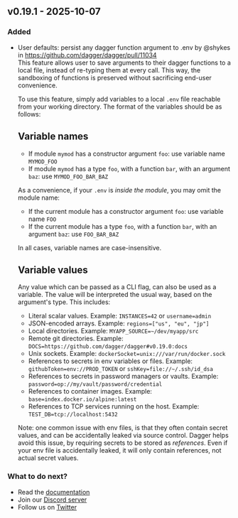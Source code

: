 ## v0.19.1 - 2025-10-07

### Added
- User defaults: persist any dagger function argument to .env by @shykes in https://github.com/dagger/dagger/pull/11034 \
  This feature allows user to save arguments to their dagger functions to a local file, instead of re-typing them at every call. This way, the sandboxing of functions is preserved without sacrificing end-user convenience.
  
  To use this feature, simply add variables to a local `.env` file reachable from your working directory. The format of the variables should be as follows:
  
  ## Variable names
  
  - If module `mymod` has a constructor argument `foo`: use variable name `MYMOD_FOO`
  - If module `mymod` has a type `foo`, with a function `bar`, with an argument `baz`: use `MYMOD_FOO_BAR_BAZ`
  
  As a convenience, if your `.env` is *inside the module*, you may omit the module name:
  
  - If the current module has a constructor argument `foo`: use variable name `FOO`
  - If the current module has a type `foo`, with a function `bar`, with an argument `baz`: use `FOO_BAR_BAZ`
  
  In all cases, variable names are case-insensitive.
  
  ## Variable values
  
  Any value which can be passed as a CLI flag, can also be used as a variable. The value will be interpreted the usual way, based on the argument's type. This includes:
  
  - Literal scalar values. Example: `INSTANCES=42` or `username=admin`
  - JSON-encoded arrays. Example: `regions=["us", "eu", "jp"]`
  - Local directories. Example: `MYAPP_SOURCE=~/dev/myapp/src`
  - Remote git directories. Example: `DOCS=https://github.com/dagger/dagger#v0.19.0:docs`
  - Unix sockets. Example: `dockerSocket=unix:///var/run/docker.sock`
  - References to secrets in env variables or files. Example: `githubToken=env://PROD_TOKEN` or `sshKey=file://~/.ssh/id_dsa`
  - References to secrets in password managers or vaults. Example: `password=op://my/vault/password/credential`
  - References to container images. Example: `base=index.docker.io/alpine:latest`
  - References to TCP services running on the host. Example: `TEST_DB=tcp://localhost:5432`
  
  Note: one common issue with env files, is that they often contain secret values, and can be accidentally leaked via source control. Dagger helps avoid this issue, by requiring secrets to be stored as *references*. Even if your env file is accidentally leaked, it will only contain references, not actual secret values.

### What to do next?
- Read the [documentation](https://docs.dagger.io)
- Join our [Discord server](https://discord.gg/dagger-io)
- Follow us on [Twitter](https://twitter.com/dagger_io)
